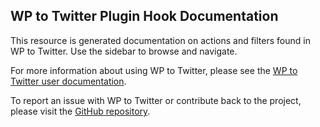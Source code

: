 ## WP to Twitter Plugin Hook Documentation

This resource is generated documentation on actions and filters found in WP to Twitter. Use the sidebar to browse and navigate.

For more information about using WP to Twitter, please see the [WP to Twitter user documentation](https://docs.joedolson.com/).

To report an issue with WP to Twitter or contribute back to the project, please visit the [GitHub repository](https://github.com/joedolson/wp-to-twitter/).